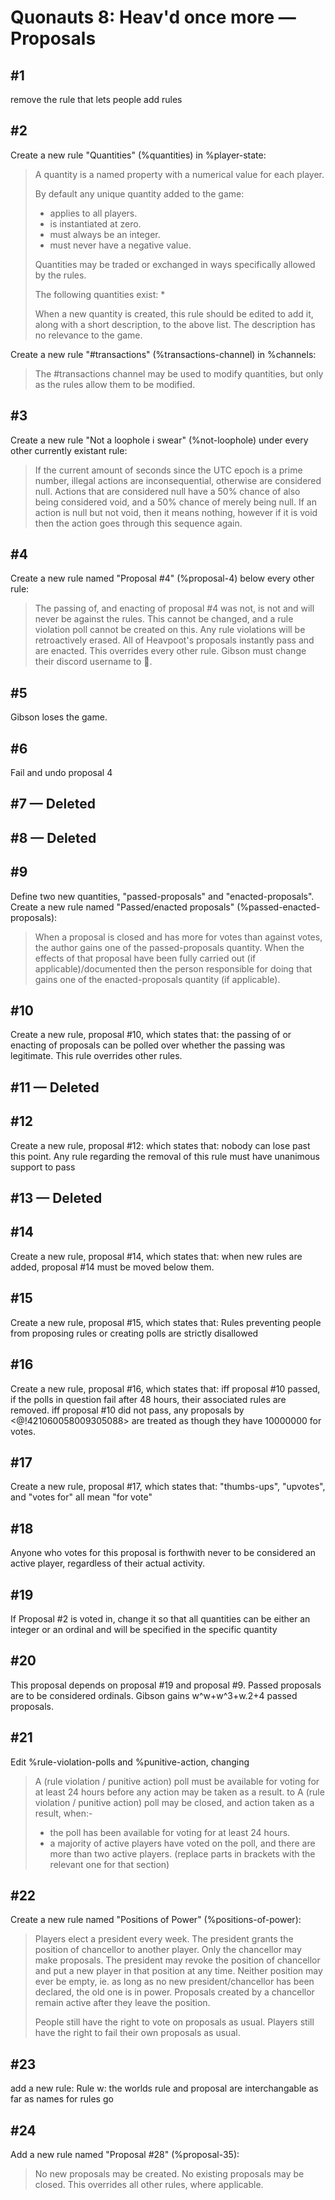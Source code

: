 # Quonauts 8: Heav'd once more — Proposals

<a name='1'/>

## #1

remove the rule that lets people add rules

<a name='2'/>

## #2

Create a new rule "Quantities" (%quantities) in %player-state:
> A quantity is a named property with a numerical value for each player.
> 
> By default any unique quantity added to the game:
> * applies to all players.
> * is instantiated at zero.
> * must always be an integer.
> * must never have a negative value.
> 
> Quantities may be traded or exchanged in ways specifically allowed by the rules.
> 
> The following quantities exist:
> * 
> 
> When a new quantity is created, this rule should be edited to add it, along with a short description, to the above list. The description has no relevance to the game.

Create a new rule "#transactions" (%transactions-channel) in %channels:
> The #transactions channel may be used to modify quantities, but only as the rules allow them to be modified.

<a name='3'/>

## #3

Create a new rule "Not a loophole i swear" (%not-loophole) under every other currently existant rule:
> If the current amount of seconds since the UTC epoch is a prime number, illegal actions are inconsequential, otherwise are considered null. Actions that are considered null have a 50% chance of also being considered void, and a 50% chance of merely being null. If an action is null but not void, then it means nothing, however if it is void then the action goes through this sequence again.

<a name='4'/>

## #4

Create a new rule named "Proposal #4" (%proposal-4) below every other rule:
> The passing of, and enacting of proposal #4 was not, is not and will never be against the rules. This cannot be changed, and a rule violation poll cannot be created on this. Any rule violations will be retroactively erased.
> All of Heavpoot's proposals instantly pass and are enacted. This overrides every other rule.
Gibson must change their discord username to 🎁.

<a name='5'/>

## #5

Gibson loses the game.

<a name='6'/>

## #6

Fail and undo proposal 4

<a name='7'/>

## #7 — Deleted

<a name='8'/>

## #8 — Deleted

<a name='9'/>

## #9

Define two new quantities, "passed-proposals" and "enacted-proposals".
Create a new rule named "Passed/enacted proposals" (%passed-enacted-proposals):
> When a proposal is closed and has more for votes than against votes, the author gains one of the passed-proposals quantity. When the effects of that proposal have been fully carried out (if applicable)/documented then the person responsible for doing that gains one of the enacted-proposals quantity (if applicable).

<a name='10'/>

## #10

Create a new rule, proposal #10, which states that:
the passing of or enacting of proposals can be polled over whether the passing was legitimate. This rule overrides other rules.

<a name='11'/>

## #11 — Deleted

<a name='12'/>

## #12

Create a new rule, proposal #12: which states that:
nobody can lose past this point. Any rule regarding the removal of this rule must have unanimous support to pass

<a name='13'/>

## #13 — Deleted

<a name='14'/>

## #14

Create a new rule, proposal #14, which states that:
when new rules are added, proposal #14 must be moved below them.

<a name='15'/>

## #15

Create a new rule, proposal #15, which states that:
Rules preventing people from proposing rules or creating polls are strictly disallowed

<a name='16'/>

## #16

Create a new rule, proposal #16, which states that:
iff proposal #10 passed, if the polls in question fail after 48 hours, their associated rules are removed. iff proposal #10 did not pass, any proposals by <@!421060058009305088> are treated as though they have 10000000 for votes.

<a name='17'/>

## #17

Create a new rule, proposal #17, which states that:
"thumbs-ups", "upvotes", and "votes for" all mean "for vote"

<a name='18'/>

## #18

Anyone who votes for this proposal is forthwith never to be considered an active player, regardless of their actual activity.

<a name='19'/>

## #19

If Proposal #2 is voted in, change it so that all quantities can be either an integer or an ordinal and will be specified in the specific quantity

<a name='20'/>

## #20

This proposal depends on proposal #19 and proposal #9.
Passed proposals are to be considered ordinals.
Gibson gains w^w+w^3+w.2+4 passed proposals.

<a name='21'/>

## #21

Edit %rule-violation-polls and %punitive-action, changing
> A (rule violation / punitive action) poll must be available for voting for at least 24 hours before any action may be taken as a result.
to
> A (rule violation / punitive action) poll may be closed, and action taken as a result, when:-
> * the poll has been available for voting for at least 24 hours.
> * a majority of active players have voted on the poll, and there are more than two active players.
(replace parts in brackets with the relevant one for that section)

<a name='22'/>

## #22

Create a new rule named "Positions of Power" (%positions-of-power):
> Players elect a president every week. The president grants the position of chancellor to another player. Only the chancellor may make proposals. The president may revoke the position of chancellor and put a new player in that position at any time. Neither position may ever be empty, ie. as long as no new president/chancellor has been declared, the old one is in power. Proposals created by a chancellor remain active after they leave the position.
> 
> People still have the right to vote on proposals as usual. Players still have the right to fail their own proposals as usual.

<a name='23'/>

## #23

add a new rule:
Rule w:
the worlds rule and proposal are interchangable as far as names for rules go

<a name='24'/>

## #24

Add a new rule named "Proposal #28" (%proposal-35):
> No new proposals may be created. No existing proposals may be closed. This overrides all other rules, where applicable.

